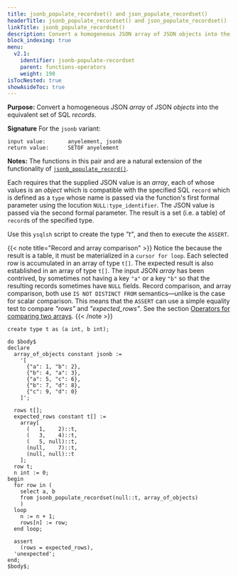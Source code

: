 ```yaml
---
title: jsonb_populate_recordset() and json_populate_recordset()
headerTitle: jsonb_populate_recordset() and json_populate_recordset()
linkTitle: jsonb_populate_recordset()
description: Convert a homogeneous JSON array of JSON objects into the equivalent set of SQL records.
block_indexing: true
menu:
  v2.1:
    identifier: jsonb-populate-recordset
    parent: functions-operators
    weight: 190
isTocNested: true
showAsideToc: true
---
```


**Purpose:** Convert a homogeneous JSON _array_ of JSON _objects_ into the equivalent set of SQL _records_.

**Signature** For the `jsonb` variant:

```
input value:       anyelement, jsonb
return value:      SETOF anyelement
```

**Notes:** The functions in this pair and are a natural extension of the functionality of [`jsonb_populate_record()`](../jsonb-populate-record).

Each requires that the supplied JSON value is an _array_, each of whose values is an _object_ which is compatible with the specified SQL `record` which is defined as a `type` whose name is passed via the function's first formal parameter using the locution `NULL:type_identifier`. The JSON value is passed via the second formal parameter. The result is a set (i.e. a table) of `record`s of the specified type.

Use this `ysqlsh` script to create the  type _"t"_, and then to execute the `ASSERT`.

{{< note title="Record and array comparison" >}}
Notice the because the result is a table, it must be materialized in a `cursor for loop`. Each selected row is accumulated in an array of type `t[]`. The expected result is also established in an array of type `t[]`. The input JSON _array_ has been contrived, by sometimes not having a key `"a"` or a key `"b"` so that the resulting records sometimes have `NULL` fields. Record comparison, and array comparison, both use `IS NOT DISTINCT FROM` semantics—unlike is the case for scalar comparison. This means that the `ASSERT` can use a simple equality test to compare _"rows"_ and _"expected_rows"_. See the section [Operators for comparing two arrays](../../..//type_array/functions-operators/comparison/).
{{< /note >}}

```postgresql
create type t as (a int, b int);

do $body$
declare
  array_of_objects constant jsonb :=
    '[
      {"a": 1, "b": 2},
      {"b": 4, "a": 3},
      {"a": 5, "c": 6},
      {"b": 7, "d": 8},
      {"c": 9, "d": 0}
    ]';

  rows t[];
  expected_rows constant t[] :=
    array[
      (   1,    2)::t,
      (   3,    4)::t,
      (   5, null)::t,
      (null,    7)::t,
      (null, null)::t
    ];
  row t;
  n int := 0;
begin
  for row in (
    select a, b
    from jsonb_populate_recordset(null::t, array_of_objects)
    )
  loop
    n := n + 1;
    rows[n] := row;
  end loop;

  assert
    (rows = expected_rows),
  'unexpected';
end;
$body$;
```
